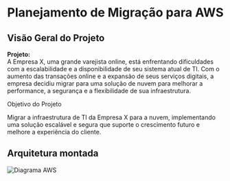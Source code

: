 # Planejamento de Migração para AWS 

## Visão Geral do Projeto



**Projeto:**  
A Empresa X, uma grande varejista online, está enfrentando dificuldades com a escalabilidade e a disponibilidade de seu sistema atual de TI. Com o aumento das transações online e a expansão de seus serviços digitais, a empresa decidiu migrar para uma solução de nuvem para melhorar a performance, a segurança e a flexibilidade de sua infraestrutura.  

Objetivo do Projeto 

Migrar a infraestrutura de TI da Empresa X para a nuvem, implementando uma solução escalável e segura que suporte o crescimento futuro e melhore a experiência do cliente.







 ## Arquitetura montada
![Diagrama AWS](https://drive.google.com/file/d/1hwGqQK_FA0rlAOU-Nkw6MkFi1Jz2J675/view?usp=sharing)
